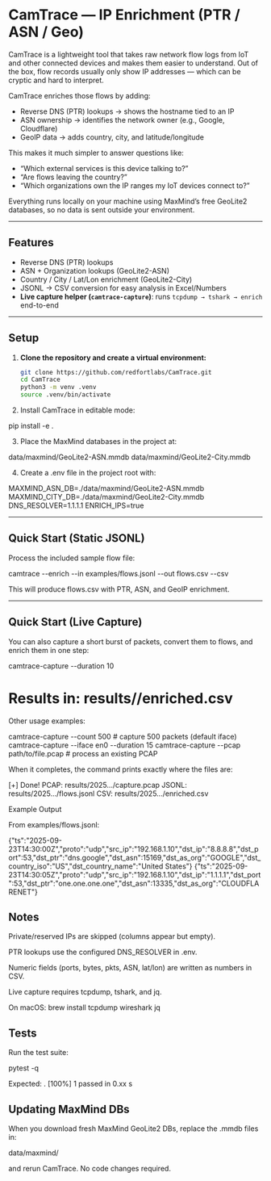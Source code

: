 # CamTrace — IP Enrichment (PTR / ASN / Geo)

CamTrace is a lightweight tool that takes raw network flow logs from IoT and other connected devices and makes them easier to understand. Out of the box, flow records usually only show IP addresses — which can be cryptic and hard to interpret.  

CamTrace enriches those flows by adding:

- Reverse DNS (PTR) lookups → shows the hostname tied to an IP  
- ASN ownership → identifies the network owner (e.g., Google, Cloudflare)  
- GeoIP data → adds country, city, and latitude/longitude  

This makes it much simpler to answer questions like:
- “Which external services is this device talking to?”  
- “Are flows leaving the country?”  
- “Which organizations own the IP ranges my IoT devices connect to?”

Everything runs locally on your machine using MaxMind’s free GeoLite2 databases, so no data is sent outside your environment.

---

## Features

- Reverse DNS (PTR) lookups  
- ASN + Organization lookups (GeoLite2-ASN)  
- Country / City / Lat/Lon enrichment (GeoLite2-City)  
- JSONL → CSV conversion for easy analysis in Excel/Numbers  
- **Live capture helper (`camtrace-capture`)**: runs `tcpdump → tshark → enrich` end-to-end  

---

## Setup

1. **Clone the repository and create a virtual environment:**
   ```bash
   git clone https://github.com/redfortlabs/CamTrace.git
   cd CamTrace
   python3 -m venv .venv
   source .venv/bin/activate

2. Install CamTrace in editable mode:

pip install -e .

3. Place the MaxMind databases in the project at:

data/maxmind/GeoLite2-ASN.mmdb
data/maxmind/GeoLite2-City.mmdb

4. Create a .env file in the project root with:

MAXMIND_ASN_DB=./data/maxmind/GeoLite2-ASN.mmdb
MAXMIND_CITY_DB=./data/maxmind/GeoLite2-City.mmdb
DNS_RESOLVER=1.1.1.1
ENRICH_IPS=true

---

## Quick Start (Static JSONL)

Process the included sample flow file:

camtrace --enrich --in examples/flows.jsonl --out flows.csv --csv

This will produce flows.csv with PTR, ASN, and GeoIP enrichment.

---

## Quick Start (Live Capture)

You can also capture a short burst of packets, convert them to flows, and enrich them in one step:

camtrace-capture --duration 10
# Results in: results/<timestamp>/enriched.csv

Other usage examples:

camtrace-capture --count 500              # capture 500 packets (default iface)
camtrace-capture --iface en0 --duration 15
camtrace-capture --pcap path/to/file.pcap # process an existing PCAP

When it completes, the command prints exactly where the files are:

[+] Done!
    PCAP:   results/2025.../capture.pcap
    JSONL:  results/2025.../flows.jsonl
    CSV:    results/2025.../enriched.csv

Example Output

From examples/flows.jsonl:

{"ts":"2025-09-23T14:30:00Z","proto":"udp","src_ip":"192.168.1.10","dst_ip":"8.8.8.8","dst_port":53,"dst_ptr":"dns.google","dst_asn":15169,"dst_as_org":"GOOGLE","dst_country_iso":"US","dst_country_name":"United States"}
{"ts":"2025-09-23T14:30:05Z","proto":"udp","src_ip":"192.168.1.10","dst_ip":"1.1.1.1","dst_port":53,"dst_ptr":"one.one.one.one","dst_asn":13335,"dst_as_org":"CLOUDFLARENET"}

## Notes

Private/reserved IPs are skipped (columns appear but empty).

PTR lookups use the configured DNS_RESOLVER in .env.

Numeric fields (ports, bytes, pkts, ASN, lat/lon) are written as numbers in CSV.

Live capture requires tcpdump, tshark, and jq.

On macOS: brew install tcpdump wireshark jq

## Tests

Run the test suite:

pytest -q

Expected:
.                                                                    [100%]
1 passed in 0.xx s

## Updating MaxMind DBs

When you download fresh MaxMind GeoLite2 DBs, replace the .mmdb files in:

data/maxmind/

and rerun CamTrace. No code changes required.
